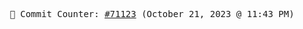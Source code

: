 <p align="center">
    <samp>
        📮 Commit Counter: <a href="https://github.com/Javascript-void0/Javascript-void0/commits/main">#71123</a> (October 21, 2023 @ 11:43 PM)
    </samp>
</p>